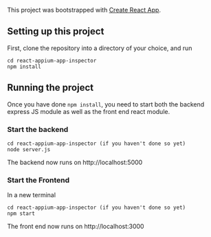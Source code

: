 This project was bootstrapped with [Create React App](https://github.com/facebook/create-react-app).

## Setting up this project

First, clone the repository into a directory of your choice, and run

```
cd react-appium-app-inspector
npm install
```

## Running the project

Once you have done `npm install`, you need to start both the backend express JS module as well as the front end react module.

### Start the backend

```
cd react-appium-app-inspector (if you haven't done so yet)
node server.js
```

The backend now runs on http://localhost:5000

### Start the Frontend

In a new terminal

```
cd react-appium-app-inspector (if you haven't done so yet)
npm start
```

The front end now runs on http://localhost:3000
